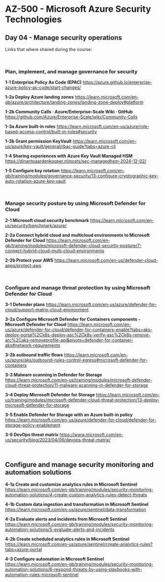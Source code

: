 
# AZ-500 - Microsoft Azure Security Technologies

## Day 04 - Manage security operations
Links that where shared during the course:

<br>

### Plan, implement, and manage governance for security
<b>1-1 Enterprise Policy As Code (EPAC)</b>
https://azure.github.io/enterprise-azure-policy-as-code/start-changes/

<b>1-2a Deploy Azure landing zones</b>
https://learn.microsoft.com/en-gb/azure/architecture/landing-zones/landing-zone-deploy#platform

<b>1-2b Community Calls · Azure/Enterprise-Scale Wiki · GitHub</b>
https://github.com/Azure/Enterprise-Scale/wiki/Community-Calls

<b>1-3a Azure built-in roles</b>
https://learn.microsoft.com/en-us/azure/role-based-access-control/built-in-roles#security

<b>1-3b Grant permission KeyVault</b>
https://learn.microsoft.com/en-us/azure/key-vault/general/rbac-guide?tabs=azure-cli

<b>1-4 Sharing experiences with Azure Key Vault Managed HSM</b>
https://dinantpaardenkooper.nl/posts/sec-managedhsm-2024-12-02/

<b>1-5 Configure key rotation</b>
https://learn.microsoft.com/en-gb/training/modules/governance-security/13-configure-cryptographic-key-auto-rotation-azure-key-vault

<br>

### Manage security posture by using Microsoft Defender for Cloud
<b>2-1 Microsoft cloud security benchmark</b>
https://learn.microsoft.com/en-us/security/benchmark/azure/

<b>2-2a Connect hybrid cloud and multicloud environments to Microsoft Defender for Cloud</b>
https://learn.microsoft.com/en-gb/training/modules/microsoft-defender-cloud-security-posture/7-connect-hybrid-cloud-multi-cloud-environments

<b>2-2b Protect your AWS</b>
https://learn.microsoft.com/en-us/defender-cloud-apps/protect-aws


<br>

### Configure and manage threat protection by using Microsoft Defender for Cloud
<b>3-1 Defender plans</b>
https://learn.microsoft.com/en-us/azure/defender-for-cloud/support-matrix-cloud-environment

<b>3-2a Configure Microsoft Defender for Containers components - Microsoft Defender for Cloud</b>
https://learn.microsoft.com/en-us/azure/defender-for-cloud/defender-for-containers-enable?tabs=aks-deploy-portal%2Ck8s-deploy-asc%2Ck8s-verify-asc%2Ck8s-remove-arc%2Caks-removeprofile-api&pivots=defender-for-container-aks#network-requirements

<b>3-2b outbound traffic flows</b>
https://learn.microsoft.com/en-us/azure/aks/outbound-rules-control-egress#microsoft-defender-for-containers

<b>3-3 Malware scanning in Defender for Storage</b>
https://learn.microsoft.com/en-us/training/modules/microsoft-defender-cloud-threat-protection/11-malware-scanning-in-defender-for-storage

<b>3-4 Deploy Microsoft Defender for Storage</b>
https://learn.microsoft.com/en-us/training/modules/microsoft-defender-cloud-threat-protection/13-deploy-microsoft-defender-for-storage

<b>3-5 Enable Defender for Storage with an Azure built-in policy</b>
https://learn.microsoft.com/en-us/azure/defender-for-cloud/defender-for-storage-policy-enablement

<b>3-6 DevOps threat matrix</b>
https://www.microsoft.com/en-us/security/blog/2023/04/06/devops-threat-matrix/

<br>

## Configure and manage security monitoring and automation solutions
<b>4-1a Create and customize analytics rules in Microsoft Sentinel</b>
https://learn.microsoft.com/en-gb/training/modules/security-monitoring-automation-solutions/4-create-custom-analytics-rules-detect-threats

<b>4-1b Custom data ingestion and transformation in Microsoft Sentinel</b>
https://learn.microsoft.com/en-us/azure/sentinel/data-transformation

<b>4-2a Evaluate alerts and incidents from Microsoft Sentinel</b>
https://learn.microsoft.com/en-gb/training/modules/security-monitoring-automation-solutions/5-evaluate-alerts-and-incidents

<b>4-2b Create scheduled analytics rules in Microsoft Sentinel</b>
https://learn.microsoft.com/en-us/azure/sentinel/create-analytics-rules?tabs=azure-portal

<b>4-3 Configure automation in Microsoft Sentinel</b>
https://learn.microsoft.com/en-gb/training/modules/security-monitoring-automation-solutions/6-respond-threats-by-using-playbooks-with-automation-rules-microsoft-sentinel
